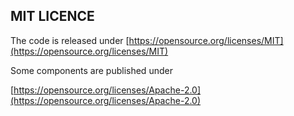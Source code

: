 ## MIT LICENCE

The code is released under
[https://opensource.org/licenses/MIT](https://opensource.org/licenses/MIT)

Some components are published under 

[https://opensource.org/licenses/Apache-2.0](https://opensource.org/licenses/Apache-2.0)

